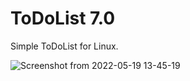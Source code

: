 # ToDoList 7.0
Simple ToDoList for Linux.

![Screenshot from 2022-05-19 13-45-19](https://user-images.githubusercontent.com/52569279/169296332-9c3ecbb7-7a27-4bf3-a229-f3ca74d3f82e.png)
